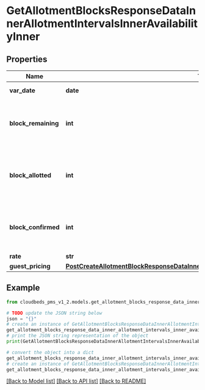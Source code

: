 # GetAllotmentBlocksResponseDataInnerAllotmentIntervalsInnerAvailabilityInner


## Properties

Name | Type | Description | Notes
------------ | ------------- | ------------- | -------------
**var_date** | **date** | Day within interval | [optional] 
**block_remaining** | **int** | Number of units remaining for the room type for this day | [optional] 
**block_allotted** | **int** | Total number of units available for the room type for this day | [optional] 
**block_confirmed** | **int** | Number of units booked for the room type for this day | [optional] 
**rate** | **str** | the price | [optional] 
**guest_pricing** | [**PostCreateAllotmentBlockResponseDataInnerAllotmentIntervalsInnerAvailabilityGuestPricing**](PostCreateAllotmentBlockResponseDataInnerAllotmentIntervalsInnerAvailabilityGuestPricing.md) |  | [optional] 

## Example

```python
from cloudbeds_pms_v1_2.models.get_allotment_blocks_response_data_inner_allotment_intervals_inner_availability_inner import GetAllotmentBlocksResponseDataInnerAllotmentIntervalsInnerAvailabilityInner

# TODO update the JSON string below
json = "{}"
# create an instance of GetAllotmentBlocksResponseDataInnerAllotmentIntervalsInnerAvailabilityInner from a JSON string
get_allotment_blocks_response_data_inner_allotment_intervals_inner_availability_inner_instance = GetAllotmentBlocksResponseDataInnerAllotmentIntervalsInnerAvailabilityInner.from_json(json)
# print the JSON string representation of the object
print(GetAllotmentBlocksResponseDataInnerAllotmentIntervalsInnerAvailabilityInner.to_json())

# convert the object into a dict
get_allotment_blocks_response_data_inner_allotment_intervals_inner_availability_inner_dict = get_allotment_blocks_response_data_inner_allotment_intervals_inner_availability_inner_instance.to_dict()
# create an instance of GetAllotmentBlocksResponseDataInnerAllotmentIntervalsInnerAvailabilityInner from a dict
get_allotment_blocks_response_data_inner_allotment_intervals_inner_availability_inner_from_dict = GetAllotmentBlocksResponseDataInnerAllotmentIntervalsInnerAvailabilityInner.from_dict(get_allotment_blocks_response_data_inner_allotment_intervals_inner_availability_inner_dict)
```
[[Back to Model list]](../README.md#documentation-for-models) [[Back to API list]](../README.md#documentation-for-api-endpoints) [[Back to README]](../README.md)


